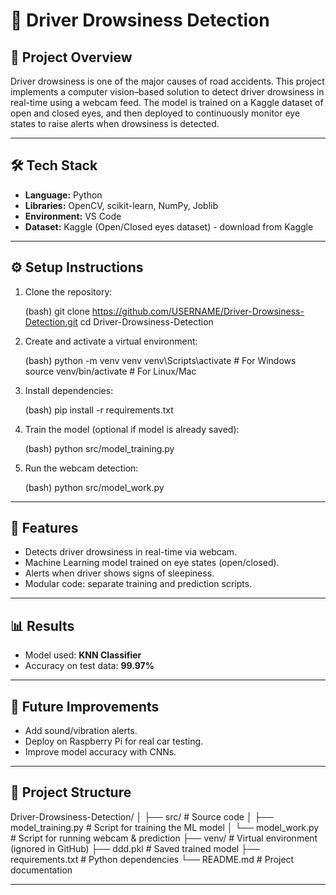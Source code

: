 # 🚗 Driver Drowsiness Detection

## 📌 Project Overview

Driver drowsiness is one of the major causes of road accidents. This project implements a computer vision–based solution to detect driver drowsiness in real-time using a webcam feed. The model is trained on a Kaggle dataset of open and closed eyes, and then deployed to continuously monitor eye states to raise alerts when drowsiness is detected.

---

## 🛠️ Tech Stack

* **Language:** Python
* **Libraries:** OpenCV, scikit-learn, NumPy, Joblib
* **Environment:** VS Code
* **Dataset:** Kaggle (Open/Closed eyes dataset) - download from Kaggle

---

## ⚙️ Setup Instructions

1. Clone the repository:

   (bash)
   git clone https://github.com/USERNAME/Driver-Drowsiness-Detection.git
   cd Driver-Drowsiness-Detection

2. Create and activate a virtual environment:

   (bash)
   python -m venv venv
   venv\Scripts\activate   # For Windows
   source venv/bin/activate   # For Linux/Mac

3. Install dependencies:

   (bash)
   pip install -r requirements.txt

4. Train the model (optional if model is already saved):

   (bash)
   python src/model_training.py

5. Run the webcam detection:

   (bash)
   python src/model_work.py

---

## 🎯 Features

* Detects driver drowsiness in real-time via webcam.
* Machine Learning model trained on eye states (open/closed).
* Alerts when driver shows signs of sleepiness.
* Modular code: separate training and prediction scripts.

---

## 📊 Results

* Model used: **KNN Classifier**
* Accuracy on test data: **99.97%**

---

## 🚀 Future Improvements

* Add sound/vibration alerts.
* Deploy on Raspberry Pi for real car testing.
* Improve model accuracy with CNNs.

---
## 📂 Project Structure

Driver-Drowsiness-Detection/
│
├── src/                     # Source code
│   ├── model_training.py    # Script for training the ML model
│   └── model_work.py        # Script for running webcam & prediction
├── venv/                    # Virtual environment (ignored in GitHub)
├── ddd.pkl                  # Saved trained model
├── requirements.txt         # Python dependencies
└── README.md                # Project documentation

---
